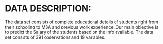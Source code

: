 # DATA DESCRIPTION: 
The data set consists of complete educational details of students right from their
schooling to MBA and previous work experience. Our main objective is to predict the Salary of the students
based on the info available. The data set consists of 391 observations and 19 variables.
